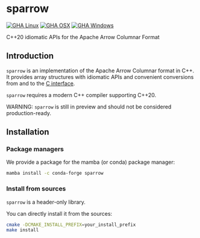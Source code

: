 # sparrow

[![GHA Linux](https://github.com/man-group/sparrow/actions/workflows/linux.yml/badge.svg)](https://github.com/man-group/sparrow/actions/workflows/linux.yml)
[![GHA OSX](https://github.com/man-group/sparrow/actions/workflows/osx.yml/badge.svg)](https://github.com/man-group/sparrowr/actions/workflows/osx.yml)
[![GHA Windows](https://github.com/man-group/sparrow/actions/workflows/windows.yml/badge.svg)](https://github.com/man-group/sparrow/actions/workflows/windows.yml)

C++20 idiomatic APIs for the Apache Arrow Columnar Format

## Introduction

`sparrow` is an implementation of the Apache Arrow Columnar format in C++. It provides array structures
with idiomatic APIs and convenient conversions from and to the [C interface](https://arrow.apache.org/docs/dev/format/CDataInterface.html#structure-definitions).

`sparrow` requires a modern C++ compiler supporting C++20.

WARNING: `sparrow` is still in preview and should not be considered production-ready.

## Installation

### Package managers

We provide a package for the mamba (or conda) package manager:

```bash
mamba install -c conda-forge sparrow
```

### Install from sources

`sparrow` is a header-only library.

You can directly install it from the sources:

```bash
cmake -DCMAKE_INSTALL_PREFIX=your_install_prefix
make install
```
